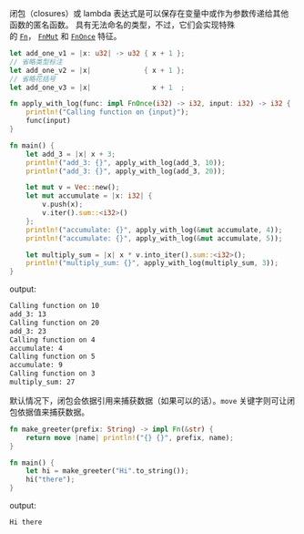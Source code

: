 闭包（closures）或 lambda 表达式是可以保存在变量中或作为参数传递给其他函数的匿名函数。
具有无法命名的类型，不过，它们会实现特殊的 [`Fn`](https://doc.rust-lang.org/std/ops/trait.Fn.html)， [`FnMut`](https://doc.rust-lang.org/std/ops/trait.FnMut.html) 和 [`FnOnce`](https://doc.rust-lang.org/std/ops/trait.FnOnce.html) 特征。

```rust
let add_one_v1 = |x: u32| -> u32 { x + 1 };
// 省略类型标注
let add_one_v2 = |x|             { x + 1 };
// 省略花括号
let add_one_v3 = |x|               x + 1  ;
```

```rust
fn apply_with_log(func: impl FnOnce(i32) -> i32, input: i32) -> i32 {
    println!("Calling function on {input}");
    func(input)
}

fn main() {
    let add_3 = |x| x + 3;
    println!("add_3: {}", apply_with_log(add_3, 10));
    println!("add_3: {}", apply_with_log(add_3, 20));

    let mut v = Vec::new();
    let mut accumulate = |x: i32| {
        v.push(x);
        v.iter().sum::<i32>()
    };
    println!("accumulate: {}", apply_with_log(&mut accumulate, 4));
    println!("accumulate: {}", apply_with_log(&mut accumulate, 5));

    let multiply_sum = |x| x * v.into_iter().sum::<i32>();
    println!("multiply_sum: {}", apply_with_log(multiply_sum, 3));
}
```
output:
```bash
Calling function on 10  
add_3: 13  
Calling function on 20  
add_3: 23  
Calling function on 4  
accumulate: 4  
Calling function on 5  
accumulate: 9  
Calling function on 3  
multiply_sum: 27
```

默认情况下，闭包会依据引用来捕获数据（如果可以的话）。`move` 关键字则可让闭包依据值来捕获数据。
```rust
fn make_greeter(prefix: String) -> impl Fn(&str) {
    return move |name| println!("{} {}", prefix, name);
}

fn main() {
    let hi = make_greeter("Hi".to_string());
    hi("there");
}
```
output:
```bash
Hi there
```
